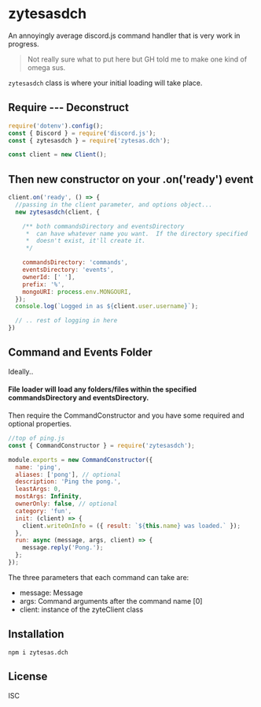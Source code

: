 # zytesasdch

An annoyingly average discord.js command handler that is very work in progress.

> Not really sure what to put here but GH told me to make one
> kind of omega sus.

`zytesasdch` class is where your initial loading will take place.

## Require --- Deconstruct


```javascript
require('dotenv').config();
const { Discord } = require('discord.js');
const { zytesasdch } = require('zytesas.dch');

const client = new Client();
```

## Then new constructor on your <client>.on('ready') event

```javascript
client.on('ready', () => {
  //passing in the client parameter, and options object...
  new zytesasdch(client, {

    /** both commandsDirectory and eventsDirectory
     *  can have whatever name you want.  If the directory specified 
     *  doesn't exist, it'll create it.
     */  

    commandsDirectory: 'commands',
    eventsDirectory: 'events',
    ownerId: [' '],
    prefix: '%',
    mongoURI: process.env.MONGOURI,
  });
  console.log(`Logged in as ${client.user.username}`);

  // .. rest of logging in here
})
```

## Command and Events Folder

Ideally..
#### File loader will load any folders/files within the specified commandsDirectory and eventsDirectory.

Then require the CommandConstructor and you have some required and optional properties.

```javascript
//top of ping.js
const { CommandConstructor } = require('zytesasdch');

module.exports = new CommandConstructor({
  name: 'ping',
  aliases: ['pong'], // optional 
  description: 'Ping the pong.',
  leastArgs: 0,
  mostArgs: Infinity,
  ownerOnly: false, // optional
  category: 'fun',
  init: (client) => {
    client.writeOnInfo = ({ result: `${this.name} was loaded.` });
  },
  run: async (message, args, client) => {
    message.reply('Pong.');
  };
});
```
The three parameters that each command can take are:
* message: Message
* args: Command arguments after the command name [0]
* client: instance of the zyteClient class

## Installation

```
npm i zytesas.dch
```

## License

ISC